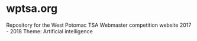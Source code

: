 # wptsa.org
Repository for the West Potomac TSA Webmaster competition website 2017 - 2018
Theme: Artificial intelligence


